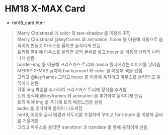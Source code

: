 # HM18 X-MAX Card
- hm18_card.html
> Merry Christmas! 에 color 와 text-shadow 를 이용해 꾸밈<br>
> Merry Christmas! @keyframes 와 animation, hover 를 이용해 자동으로 움직이게 만들고 마우스를 올리면 움직이게 만듬<br>
> 트리위 별위에 마우스를 올리면 공백 글씨를 넣고 hover 를 이용해 산타가 나타나게 만듬<br>
> border-img 를 이용해 크리스마스 트리에 media 폴더에있는 이미지를 넣어줌<br>
> MERRY X-MAS 글자에 background 와 color 를 이용해 색을 입힘<br>
> 그리고 @keyframes 그리고 hover 를 이용해 움직이고 마우스를 올리면 또 움직이게 만듬<br>
> 각종 img 파일을 추가하여 크리스마스 트리에 장식을 추가함<br>
> 트리 장식에 @keyframes 와 animation 을 추가하여 움직이게 만듬<br>
> 트리 뒤에 img 를 추가해 트리 배경느낌을 살림<br>
> audio 를 추가하여 음악이 나오게함 <br>
> hm18, 이정호 글씨 배경과 테두리를 조절하여 꾸미고 font-style 를 이용해 글씨를 기울게함<br>
> 그리고 마우스를 올리면 transform 과 translate 를 통해 움직이게 만듬<br>
